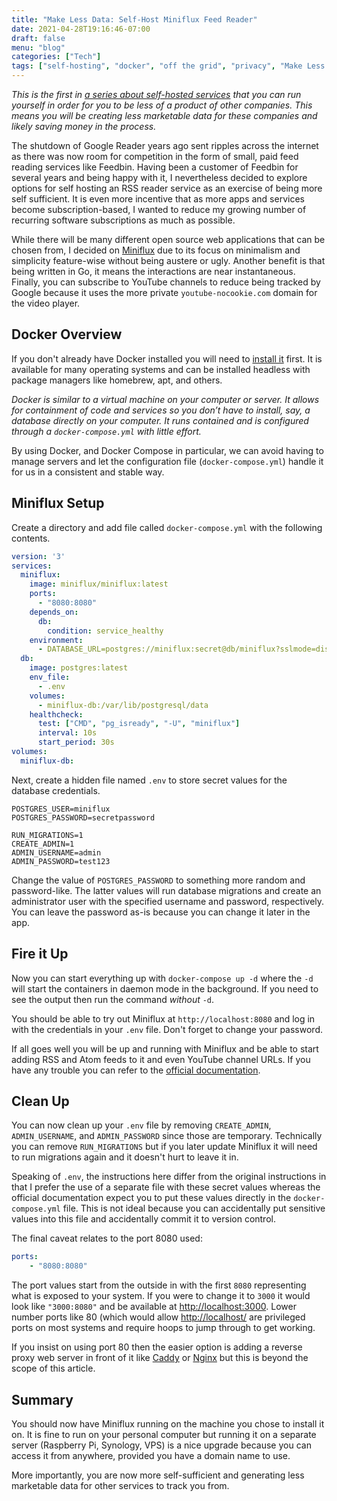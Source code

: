 ```yaml
---
title: "Make Less Data: Self-Host Miniflux Feed Reader"
date: 2021-04-28T19:16:46-07:00
draft: false
menu: "blog"
categories: ["Tech"]
tags: ["self-hosting", "docker", "off the grid", "privacy", "Make Less Data"]
---
```


_This is the first in [a series about self-hosted services](/tags/make-less-data/) that you can run yourself in order for you to be less of a product of other companies.  This means you will be creating less marketable data for these companies and likely saving money in the process._

The shutdown of Google Reader years ago sent ripples across the internet as there was now room for competition in the form of small, paid feed reading services like Feedbin. Having been a customer of Feedbin for several years and being happy with it, I nevertheless decided to explore options for self hosting an RSS reader service as an exercise of being more self sufficient. It is even more incentive that as more apps and services become subscription-based, I wanted to reduce my growing number of recurring software subscriptions as much as possible.

While there will be many different open source web applications that can be chosen from, I decided on [Miniflux](https://miniflux.app/) due to its focus on minimalism and simplicity feature-wise without being austere or ugly. Another benefit is that being written in Go, it means the interactions are near instantaneous. Finally, you can subscribe to YouTube channels to reduce being tracked by Google because it uses the more private `youtube-nocookie.com` domain for the video player.

## Docker Overview

If you don't already have Docker installed you will need to [install it](https://www.docker.com/products/docker-desktop) first. It is available for many operating systems and can be installed headless with package managers like homebrew, apt, and others.

_Docker is similar to a virtual machine on your computer or server. It allows for containment of code and services so you don’t have to install, say, a database directly on your computer. It runs contained and is configured through a `docker-compose.yml` with little effort._

By using Docker, and Docker Compose in particular, we can avoid having to manage servers and let the configuration file (`docker-compose.yml`) handle it for us in a consistent and stable way.

## Miniflux Setup

Create a directory and add file called `docker-compose.yml` with the following contents.

```yaml
version: '3'
services:
  miniflux:
    image: miniflux/miniflux:latest
    ports:
      - "8080:8080"
    depends_on:
      db:
        condition: service_healthy
    environment:
      - DATABASE_URL=postgres://miniflux:secret@db/miniflux?sslmode=disable
  db:
    image: postgres:latest
    env_file:
      - .env
    volumes:
      - miniflux-db:/var/lib/postgresql/data
    healthcheck:
      test: ["CMD", "pg_isready", "-U", "miniflux"]
      interval: 10s
      start_period: 30s
volumes:
  miniflux-db:
```

Next, create a hidden file named `.env` to store secret values for the database credentials.

```env
POSTGRES_USER=miniflux
POSTGRES_PASSWORD=secretpassword

RUN_MIGRATIONS=1
CREATE_ADMIN=1
ADMIN_USERNAME=admin
ADMIN_PASSWORD=test123
```

Change the value of `POSTGRES_PASSWORD` to something more random and password-like. The latter values will run database migrations and create an administrator user with the specified username and password, respectively. You can leave the password as-is because you can change it later in the app.

## Fire it Up

Now you can start everything up with `docker-compose up -d` where the `-d` will start the containers in daemon mode in the background. If you need to see the output then run the command _without_ `-d`.

You should be able to try out Miniflux at `http://localhost:8080` and log in with the credentials in your `.env` file. Don't forget to change your password.

If all goes well you will be up and running with Miniflux and be able to start adding RSS and Atom feeds to it and even YouTube channel URLs. If you have any trouble you can refer to the [official documentation](https://miniflux.app/docs/installation.html#docker).

## Clean Up

You can now clean up your `.env` file by removing `CREATE_ADMIN`, `ADMIN_USERNAME`, and `ADMIN_PASSWORD` since those are temporary. Technically you can remove `RUN_MIGRATIONS` but if you later update Miniflux it will need to run migrations again and it doesn't hurt to leave it in.

Speaking of `.env`, the instructions here differ from the original instructions in that I prefer the use of a separate file with these secret values whereas the official documentation expect you to put these values directly in the `docker-compose.yml` file. This is not ideal because you can accidentally put sensitive values into this file and accidentally commit it to version control.

The final caveat relates to the port 8080 used:

```yaml
ports:
	- "8080:8080"
```

The port values start from the outside in with the first `8080` representing what is exposed to your system. If you were to change it to `3000` it would look like `"3000:8080"` and be available at [http://localhost:3000](http://localhost:3000). Lower number ports like 80 (which would allow [http://localhost/](http://localhost/) are privileged ports on most systems and require hoops to jump through to get working.

If you insist on using port 80 then the easier option is adding a reverse proxy web server in front of it like [Caddy](https://caddyserver.com/) or [Nginx](https://nginx.org/en/) but this is beyond the scope of this article.

## Summary

You should now have Miniflux running on the machine you chose to install it on. It is fine to run on your personal computer but running it on a separate server (Raspberry Pi, Synology, VPS) is a nice upgrade because you can access it from anywhere, provided you have a domain name to use.

More importantly, you are now more self-sufficient and generating less marketable data for other services to track you from.
